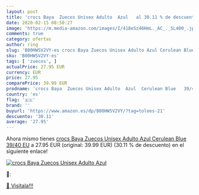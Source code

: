 ```yaml
---
layout: post
title: 'crocs Baya  Zuecos Unisex Adulto  Azul   al 30.11 % de descuento'
date: 2020-02-15 08:50:27
image: 'https://m.media-amazon.com/images/I/418eSz46HmL._AC_._SL400_.jpg'
comments: true
category: ofertas
author: ring
slug: 'B00HWSV2VY-es crocs Baya Zuecos Unisex Adulto Azul Cerulean Blue 39/40 EU'
sku: 'B00HWSV2VY-es'
tags: [ 'zuecos', ]
actualPrice: 27.95 EUR
currency: EUR
price: 27.95
comparePrice: 39.99 EUR
prodname: 'crocs Baya  Zuecos Unisex Adulto  Azul  Cerulean Blue   39/40 EU'
country: 'es'
flag: '🇪🇸'
brand: ''
buyurl: 'https://www.amazon.es/dp/B00HWSV2VY/?tag=tolees-21'
descuento: '30.11'
average: '27.95'
---
```


Ahora mismo tienes [crocs Baya  Zuecos Unisex Adulto  Azul  Cerulean Blue   39/40 EU](https://www.amazon.es/dp/B00HWSV2VY/?tag=tolees-21) a 27.95 EUR (original: 39.99 EUR) (30.11 %  de descuento) en el siguiente enlace!

[![crocs Baya  Zuecos Unisex Adulto  Azul  ](https://m.media-amazon.com/images/I/418eSz46HmL._AC_._SL400_.jpg)](https://www.amazon.es/dp/B00HWSV2VY/?tag=tolees-21)

🔎:


[🛒 Visítala!!!](https://www.amazon.es/dp/B00HWSV2VY/?tag=tolees-21)
